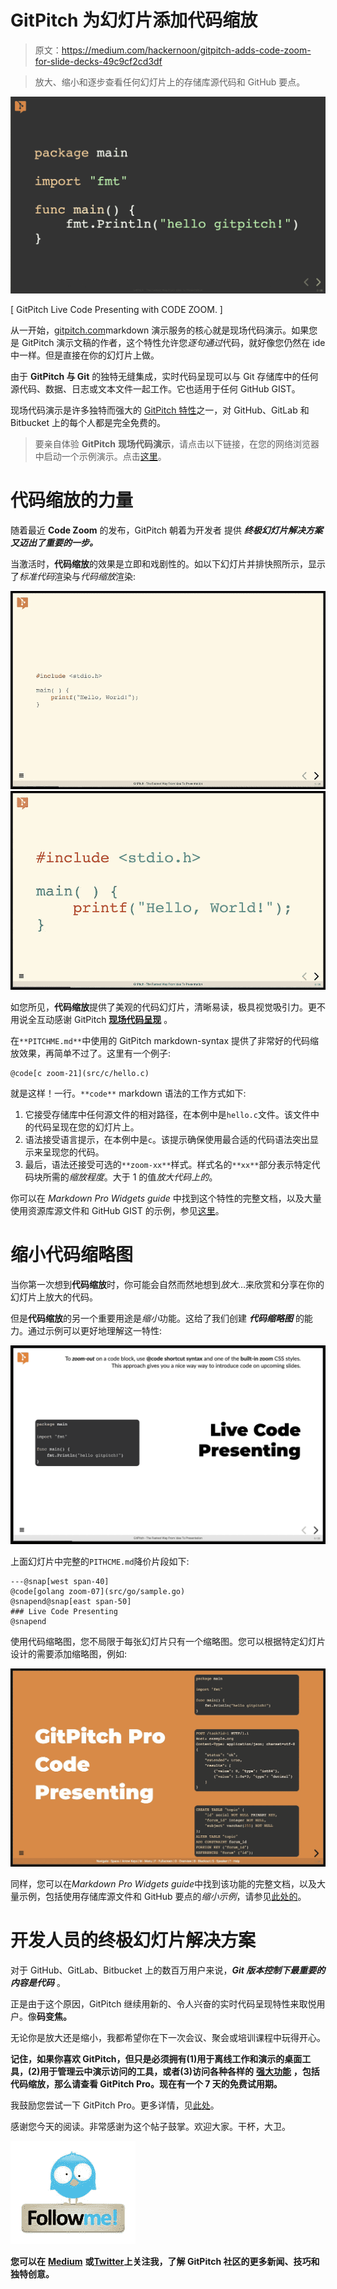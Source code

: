 # GitPitch 为幻灯片添加代码缩放

> 原文：<https://medium.com/hackernoon/gitpitch-adds-code-zoom-for-slide-decks-49c9cf2cd3df>

> 放大、缩小和逐步查看任何幻灯片上的存储库源代码和 GitHub 要点。

![](img/575394893bca66270a51a6d016838dc2.png)

[ GitPitch Live Code Presenting with CODE ZOOM. ]

从一开始，[gitpitch.com](https://gitpitch.com)markdown 演示服务的核心就是现场代码演示。如果您是 GitPitch 演示文稿的作者，这个特性允许您*逐句通过*代码，就好像您仍然在 ide 中一样。但是直接在你的幻灯片上做。

由于 **GitPitch 与 Git** 的独特无缝集成，实时代码呈现可以与 Git 存储库中的任何源代码、数据、日志或文本文件一起工作。它也适用于任何 GitHub GIST。

现场代码演示是许多独特而强大的 [GitPitch 特性](https://gitpitch.com/features)之一，对 GitHub、GitLab 和 Bitbucket 上的每个人都是完全免费的。

> 要亲自体验 **GitPitch** **现场代码演示**，请点击以下链接，在您的网络浏览器中启动一个示例演示。点击[这里](https://gitpitch.com/gitpitch/pro-code-presenting)。

# 代码缩放的力量

随着最近 **Code Zoom** 的发布，GitPitch 朝着为开发者 提供 ***终极幻灯片解决方案又迈出了重要的一步。***

当激活时，**代码缩放**的效果是立即和戏剧性的。如以下幻灯片并排快照所示，显示了*标准代码*渲染与*代码缩放*渲染:

![](img/c18180e7505987873e34316c4f81fd57.png)![](img/eca9e33390f7c540458027f183008e2a.png)

如您所见，**代码缩放**提供了美观的代码幻灯片，清晰易读，极具视觉吸引力。更不用说全互动感谢 GitPitch [**现场代码呈现**](https://gitpitch.com/docs/code-features/presenting) 。

在`**PITCHME.md**`中使用的 GitPitch markdown-syntax 提供了非常好的代码缩放效果，再简单不过了。这里有一个例子:

```
@code[c zoom-21](src/c/hello.c)
```

就是这样！一行。`**code**` markdown 语法的工作方式如下:

1.  它接受存储库中任何源文件的相对路径，在本例中是`hello.c`文件。该文件中的代码呈现在您的幻灯片上。
2.  语法接受语言提示，在本例中是`c`。该提示确保使用最合适的代码语法突出显示来呈现您的代码。
3.  最后，语法还接受可选的`**zoom-xx**`样式。样式名的`**xx**`部分表示特定代码块所需的*缩放程度*。大于 1 的值*放大代码上的*。

你可以在 *Markdown Pro Widgets guide* 中找到这个特性的完整文档，以及大量使用资源库源文件和 GitHub GIST 的示例，参见[这里](https://gitpitch.com/docs/markdown-features/pro-widgets)。

# 缩小代码缩略图

当你第一次想到**代码缩放**时，你可能会自然而然地想到*放大*…来欣赏和分享在你的幻灯片上放大的代码。

但是**代码缩放**的另一个重要用途是*缩小*功能。这给了我们创建 ***代码缩略图*** 的能力。通过示例可以更好地理解这一特性:

![](img/28804514fd04bc57bd19658209bc31ce.png)

上面幻灯片中完整的`PITHCME.md`降价片段如下:

```
---@snap[west span-40]
@code[golang zoom-07](src/go/sample.go)
@snapend@snap[east span-50]
### Live Code Presenting
@snapend
```

使用代码缩略图，您不局限于每张幻灯片只有一个缩略图。您可以根据特定幻灯片设计的需要添加缩略图，例如:

![](img/31b46fe7810cc0abf4016d62352b617f.png)

同样，您可以在*Markdown Pro Widgets guide*中找到该功能的完整文档，以及大量示例，包括使用存储库源文件和 GitHub 要点的*缩小示例*，请参见[此处的](https://gitpitch.com/docs/markdown-features/pro-widgets)。

# 开发人员的终极幻灯片解决方案

对于 GitHub、GitLab、Bitbucket 上的数百万用户来说，***Git 版本控制下最重要的内容是代码*** 。

正是由于这个原因，GitPitch 继续用新的、令人兴奋的实时代码呈现特性来取悦用户。像**码变焦。**

无论你是放大还是缩小，我都希望你在下一次会议、聚会或培训课程中玩得开心。

**记住，如果你喜欢 GitPitch，但只是必须拥有(1)用于离线工作和演示的桌面工具，(2)用于管理云中演示访问的工具，或者(3)访问各种各样的** [**强大功能**](https://gitpitch.com/docs/pro-features/bonus) **，包括代码缩放，那么请查看 GitPitch Pro。现在有一个 7 天的免费试用期。**

我鼓励您尝试一下 GitPitch Pro。更多详情，见[此处](https://gitpitch.com/pricing)。

感谢您今天的阅读。非常感谢为这个帖子鼓掌。欢迎大家。干杯，大卫。

[![](img/522b2e4ace3cfcecd43bba30fcf0a317.png)](https://twitter.com/gitpitch)

**您可以在** [**Medium**](/@gitpitch) **或**[**Twitter**](https://twitter.com/gitpitch)**上关注我，了解 GitPitch 社区的更多新闻、技巧和独特创意。**